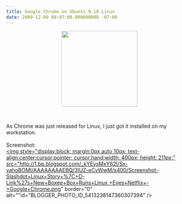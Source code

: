 ```yaml
---
title: Google Chrome on Ubuntu 9.10 Linux
date: 2009-12-09 00:07:00.000000000 -07:00
---
```

<a onblur="try {parent.deselectBloggerImageGracefully();} catch(e) {}" href="/images/old/chrome-205_noshadow.png"><img style="display:block; margin:0px auto 10px; text-align:center;cursor:pointer; cursor:hand;width: 205px; height: 205px;" src="/images/old/chrome-205_noshadow.png" border="0" alt="" /></a><br /><br />As Chrome was just released for Linux, I just got it installed on my workstation.<br /><br />Screenshot:<br /><a onblur="try {parent.deselectBloggerImageGracefully();} catch(e) {}" href="http://1.bp.blogspot.com/_kYEysMxY62I/Sx-vahoBOMI/AAAAAAAAEBQ/3IUZ-eCvWwM/s1600-h/Screenshot-Slashdot+Linux+Story+%7C+D-Link%27s+New+Boxee+Box+Runs+Linux,+Eyes+Netflix+-+Google+Chrome.png"><img style="display:block; margin:0px auto 10px; text-align:center;cursor:pointer; cursor:hand;width: 400px; height: 211px;" src="http://1.bp.blogspot.com/_kYEysMxY62I/Sx-vahoBOMI/AAAAAAAAEBQ/3IUZ-eCvWwM/s400/Screenshot-Slashdot+Linux+Story+%7C+D-Link%27s+New+Boxee+Box+Runs+Linux,+Eyes+Netflix+-+Google+Chrome.png" border="0" alt=""id="BLOGGER_PHOTO_ID_5413238147360307394" /></a>
